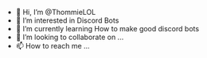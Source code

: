 - 👋 Hi, I’m @ThommieLOL
- 👀 I’m interested in Discord Bots
- 🌱 I’m currently learning How to make good discord bots
- 💞️ I’m looking to collaborate on ...
- 📫 How to reach me ...

<!---
ThommieLOL/ThommieLOL is a ✨ special ✨ repository because its `README.md` (this file) appears on your GitHub profile.
You can click the Preview link to take a look at your changes.
--->
